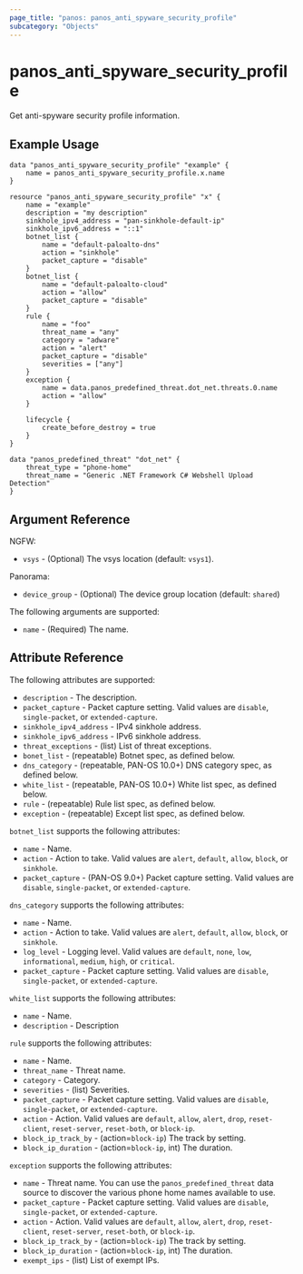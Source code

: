 ```yaml
---
page_title: "panos: panos_anti_spyware_security_profile"
subcategory: "Objects"
---
```


# panos_anti_spyware_security_profile

Get anti-spyware security profile information.


## Example Usage

```hcl
data "panos_anti_spyware_security_profile" "example" {
    name = panos_anti_spyware_security_profile.x.name
}

resource "panos_anti_spyware_security_profile" "x" {
    name = "example"
    description = "my description"
    sinkhole_ipv4_address = "pan-sinkhole-default-ip"
    sinkhole_ipv6_address = "::1"
    botnet_list {
        name = "default-paloalto-dns"
        action = "sinkhole"
        packet_capture = "disable"
    }
    botnet_list {
        name = "default-paloalto-cloud"
        action = "allow"
        packet_capture = "disable"
    }
    rule {
        name = "foo"
        threat_name = "any"
        category = "adware"
        action = "alert"
        packet_capture = "disable"
        severities = ["any"]
    }
    exception {
        name = data.panos_predefined_threat.dot_net.threats.0.name
        action = "allow"
    }

    lifecycle {
        create_before_destroy = true
    }
}

data "panos_predefined_threat" "dot_net" {
    threat_type = "phone-home"
    threat_name = "Generic .NET Framework C# Webshell Upload Detection"
}
```


## Argument Reference

NGFW:

* `vsys` - (Optional) The vsys location (default: `vsys1`).

Panorama:

* `device_group` - (Optional) The device group location (default: `shared`)

The following arguments are supported:

* `name` - (Required) The name.


## Attribute Reference

The following attributes are supported:

* `description` - The description.
* `packet_capture` - Packet capture setting.  Valid values
  are `disable`, `single-packet`, or `extended-capture`.
* `sinkhole_ipv4_address` - IPv4 sinkhole address.
* `sinkhole_ipv6_address` - IPv6 sinkhole address.
* `threat_exceptions` - (list) List of threat exceptions.
* `bonet_list` - (repeatable) Botnet spec, as defined below.
* `dns_category` - (repeatable, PAN-OS 10.0+) DNS category spec, as defined below.
* `white_list` - (repeatable, PAN-OS 10.0+) White list spec, as defined below.
* `rule` - (repeatable) Rule list spec, as defined below.
* `exception` - (repeatable) Except list spec, as defined below.

`botnet_list` supports the following attributes:

* `name` - Name.
* `action` - Action to take.  Valid values are `alert`, `default`, `allow`,
  `block`, or `sinkhole`.
* `packet_capture` - (PAN-OS 9.0+) Packet capture setting.  Valid values
  are `disable`, `single-packet`, or `extended-capture`.

`dns_category` supports the following attributes:

* `name` - Name.
* `action` - Action to take.  Valid values are `alert`, `default`, `allow`,
  `block`, or `sinkhole`.
* `log_level` - Logging level.  Valid values are `default`, `none`, `low`,
  `informational`, `medium`, `high`, or `critical`.
* `packet_capture` - Packet capture setting.  Valid values
  are `disable`, `single-packet`, or `extended-capture`.

`white_list` supports the following attributes:

* `name` - Name.
* `description` - Description

`rule` supports the following attributes:

* `name` - Name.
* `threat_name` - Threat name.
* `category` - Category.
* `severities` - (list) Severities.
* `packet_capture` - Packet capture setting.  Valid values
  are `disable`, `single-packet`, or `extended-capture`.
* `action` - Action.  Valid values are `default`, `allow`, `alert`, `drop`,
  `reset-client`, `reset-server`, `reset-both`, or `block-ip`.
* `block_ip_track_by` - (action=`block-ip`) The track by setting.
* `block_ip_duration` - (action=`block-ip`, int) The duration.

`exception` supports the following attributes:

* `name` - Threat name.  You can use the `panos_predefined_threat` data
  source to discover the various phone home names available to use.
* `packet_capture` - Packet capture setting.  Valid values
  are `disable`, `single-packet`, or `extended-capture`.
* `action` - Action.  Valid values are `default`, `allow`, `alert`, `drop`,
  `reset-client`, `reset-server`, `reset-both`, or `block-ip`.
* `block_ip_track_by` - (action=`block-ip`) The track by setting.
* `block_ip_duration` - (action=`block-ip`, int) The duration.
* `exempt_ips` - (list) List of exempt IPs.

